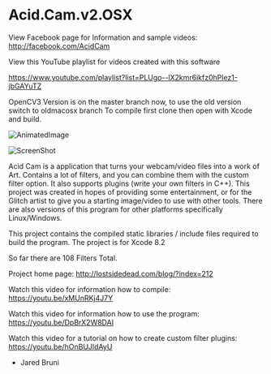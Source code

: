 # Acid.Cam.v2.OSX

View Facebook page for Information and  sample videos: http://facebook.com/AcidCam

View this YouTube playlist for videos created with this software

https://www.youtube.com/playlist?list=PLUgo--lX2kmr6ikfz0hPlez1-jbGAYuTZ


OpenCV3 Version is on the master branch  now, to use the old version switch to oldmacosx branch
To compile first clone then open with Xcode and build.


![AnimatedImage](http://lostsidedead.biz/gif/jaredpeace.gif "screenshot")


![ScreenShot](https://github.com/lostjared/Acid.Cam.v2.OSX/blob/master/acscreen.jpg?raw=true "screenshot")

Acid Cam is a application that turns your webcam/video files into a work of Art.
Contains a lot of filters, and you can combine them with the custom filter option.
It also supports plugins (write your own filters in C++). This project was created
in hopes of providing some entertainment, or for the Glitch artist  to give you a 
starting image/video to use with other tools. There are also versions of this program
for other platforms specifically Linux/Windows. 

This project contains the compiled static libraries / include files required to build the program.
The project is for Xcode 8.2

So far there are 108 Filters Total.

Project home page: http://lostsidedead.com/blog/?index=212

Watch this video for information how to compile: https://youtu.be/xMUnRKj4J7Y

Watch this video for information how to use the program: https://youtu.be/DpBrX2W8DAI

Watch this video for a tutorial on how to create custom filter plugins: https://youtu.be/hOnBUJIdAyU


- Jared Bruni

